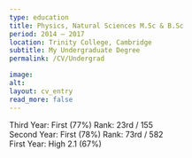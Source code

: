 ```yaml
---
type: education
title: Physics, Natural Sciences M.Sc & B.Sc
period: 2014 – 2017
location: Trinity College, Cambridge
subtitle: My Undergraduate Degree
permalink: /CV/Undergrad

image:
alt: 
layout: cv_entry
read_more: false
---
```


Third Year: First (77%) Rank: 23rd / 155 <br>
Second Year: First (78%) Rank: 73rd / 582 <br>
First Year: High 2.1 (67%) <br>